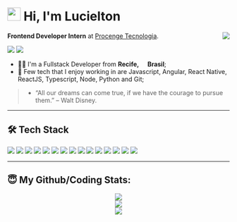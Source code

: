 ﻿<h1><img src="https://emojis.slackmojis.com/emojis/images/1531849430/4246/blob-sunglasses.gif?1531849430" width="30"/> Hi, I'm Lucielton</h1>

<img align='right' src='https://media.tenor.com/images/c22be27210f0a1f98c482ddeb1d28491/tenor.gif'>

**Frontend Developer Intern** at [Procenge Tecnologia](https://procenge.com.br/).

<a href="https://linkedin.com/in/lucielton"><img src="https://img.shields.io/badge/linkedin-0077B5.svg?style=for-the-badge&logo=linkedin&logoColor=white"></a>
<a href="mailto:lucieltonmanoel@gmail.com"><img src="https://img.shields.io/badge/e‑mail-D14836.svg?style=for-the-badge&logo=GMail&logoColor=white"></a>

<ul>
  <li>🧑‍💻 I'm a Fullstack Developer from <b>Recife, <img src="https://image.flaticon.com/icons/svg/197/197386.svg" width="13"/> Brasil</b>;</li>
  <li>💾 Few tech that I enjoy working in are Javascript, Angular, React Native, ReactJS, Typescript, Node, Python and Git;</li>
</ul>

> -   “All our dreams can come true, if we have the courage to pursue them.” 
> – Walt Disney.

---

## 🛠 Tech Stack

<p>
<img src="https://img.shields.io/badge/html5%20-%2001021.svg?&color=E34F26&style=for-the-badge&logo=html5&logoColor=white"/>
<img src="https://img.shields.io/badge/css3%20-%2001021.svg?&color=1572B6&style=for-the-badge&logo=css3&logoColor=white"/>
 <img src="https://img.shields.io/badge/javascript%20-%23323330.svg?&style=for-the-badge&logo=javascript&logoColor=%23F7DF1E"/>
 <img src="https://img.shields.io/badge/bootstrap%20-%2001021.svg?&color=c80ad2&style=for-the-badge&logo=bootstrap&logoColor=white"/> 
 <img src="https://img.shields.io/badge/angular%20-%2001021.svg?&color=a6120d&style=for-the-badge&logo=angular&logoColor=white">
  <img src="https://img.shields.io/badge/react%20-%2001021.svg?&color=61DAFB&style=for-the-badge&logo=react&logoColor=white"/>
  <img src="https://img.shields.io/badge/typescript%20-%2001021.svg?&color=007acc&style=for-the-badge&logo=typescript&logoColor=white">
  <img src="https://img.shields.io/badge/node.js%20-%2001021.svg?&color=339933&style=for-the-badge&logo=node.js&logoColor=white"/>
   <img src="https://img.shields.io/badge/R%20-%2001021.svg?&color=276DC3&style=for-the-badge&logo=r&logoColor=white"/>  
   <img src="https://img.shields.io/badge/python%20-%2001021.svg?&color=3776AB&style=for-the-badge&logo=python&logoColor=white"/>
  <img src="https://img.shields.io/badge/git%20-%23F05033.svg?&style=for-the-badge&logo=git&logoColor=white"/>
<img src="https://img.shields.io/badge/npm%20-%2001021.svg?&color=CB3837&style=for-the-badge&logo=npm&logoColor=white"/>
<img src=" https://img.shields.io/badge/yarn%20-%2001021.svg?&color=2C8EBB&style=for-the-badge&logo=yarn&logoColor=white"/>
  <img src="https://img.shields.io/badge/github%20-%23121011.svg?&style=for-the-badge&logo=github&logoColor=white"/>
  <img src="https://img.shields.io/badge/trello%20-%2001021.svg?&color=0079BF&style=for-the-badge&logo=trello&logoColor=white"/>
</p>

---

## 😇 My Github/Coding Stats:

<p align = "center">
  <img src = "https://github-readme-stats.vercel.app/api?username=lucielton&show_icons=true&theme=dracula&line_height=27">
  <br>
  <img src="https://github-readme-stats.vercel.app/api/top-langs/?username=Lucielton&layout=compact&hide=ruby&theme=dracula&exclude_repo=lucielton-resume">
   <br>
  <img src="https://github-readme-stats.vercel.app/api/wakatime?username=@lucielton&layout=compact">
</p>
